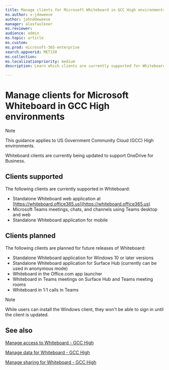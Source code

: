 ```yaml
---
title: Manage clients for Microsoft Whiteboard in GCC High environments
ms.author: v-jdeweese
author: johnddeweese
manager: alexfaulkner
ms.reviewer: 
audience: admin
ms.topic: article
ms.custom: 
ms.prod: microsoft-365-enterprise
search.appverid: MET150
ms.collection: 
ms.localizationpriority: medium
description: Learn which clients are currently supported for Whiteboard.

---
```


# Manage clients for Microsoft Whiteboard in GCC High environments

> [!NOTE]
> This guidance applies to US Government Community Cloud (GCC) High environments.

Whiteboard clients are currently being updated to support OneDrive for Business.

## Clients supported

The following clients are currently supported in Whiteboard:

- Standalone Whiteboard web application at [https://whiteboard.office365.us](https://whiteboard.office365.us)
- Microsoft Teams meetings, chats, and channels using Teams desktop and web
- Standalone Whiteboard application for mobile

## Clients planned

The following clients are planned for future releases of Whiteboard:

- Standalone Whiteboard application for Windows 10 or later versions
- Standalone Whiteboard application for Surface Hub (currently can be used in anonymous mode)
- Whiteboard in the Office.com app launcher
- Whiteboard in Teams meetings on Surface Hub and Teams meeting rooms
- Whiteboard in 1:1 calls in Teams

> [!NOTE]
> While users can install the Windows client, they won't be able to sign in until the client is updated.

## See also

[Manage access to Whiteboard - GCC High](manage-whiteboard-access-gcc-high.md)

[Manage data for Whiteboard - GCC High](manage-data-gcc-high.md)

[Manage sharing for Whiteboard - GCC High](manage-sharing-gcc-high.md)
